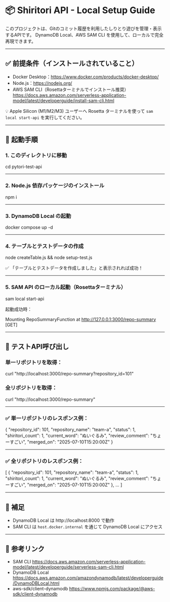 # 📦 Shiritori API - Local Setup Guide

このプロジェクトは、Gitのコミット履歴を利用したしりとり遊びを管理・表示するAPIです。
DynamoDB Local、AWS SAM CLI を使用して、ローカルで完全再現できます。

---

## ✅ 前提条件（インストールされていること）

- Docker Desktop：https://www.docker.com/products/docker-desktop/
- Node.js：https://nodejs.org/
- AWS SAM CLI（Rosettaターミナルでインストール推奨）
  https://docs.aws.amazon.com/serverless-application-model/latest/developerguide/install-sam-cli.html

💡 Apple Silicon (M1/M2/M3) ユーザーへ
Rosetta ターミナルを使って `sam local start-api` を実行してください。

---

## 🚀 起動手順

### 1. このディレクトリに移動

cd pytori-test-api

---

### 2. Node.js 依存パッケージのインストール

npm i

---

### 3. DynamoDB Local の起動

docker compose up -d

---

### 4. テーブルとテストデータの作成

node createTable.js && node setup-test.js

✅ 「テーブルとテストデータを作成しました」と表示されれば成功！

---

### 5. SAM API のローカル起動（Rosettaターミナル）

sam local start-api

起動成功時：

Mounting RepoSummaryFunction at http://127.0.0.1:3000/repo-summary [GET]

---

## 🧪 テストAPI呼び出し

### 単一リポジトリを取得：

curl "http://localhost:3000/repo-summary?repository_id=101"

### 全リポジトリを取得：

curl "http://localhost:3000/repo-summary"

---

### ✅ 単一リポジトリのレスポンス例：

{
  "repository_id": 101,
  "repository_name": "team-a",
  "status": 1,
  "shiritori_count": 1,
  "current_word": "ぬいぐるみ",
  "review_comment": "ちょーすごい",
  "merged_on": "2025-07-10T15:20:00Z"
}

---

### ✅ 全リポジトリのレスポンス例：

[
  {
    "repository_id": 101,
    "repository_name": "team-a",
    "status": 1,
    "shiritori_count": 1,
    "current_word": "ぬいぐるみ",
    "review_comment": "ちょーすごい",
    "merged_on": "2025-07-10T15:20:00Z"
  },
  ...
]

---

## 🧠 補足

- DynamoDB Local は http://localhost:8000 で動作
- SAM CLI は `host.docker.internal` を通じて DynamoDB Local にアクセス

---

## 🔗 参考リンク

- SAM CLI
  https://docs.aws.amazon.com/serverless-application-model/latest/developerguide/serverless-sam-cli.html
- DynamoDB Local
  https://docs.aws.amazon.com/amazondynamodb/latest/developerguide/DynamoDBLocal.html
- aws-sdk/client-dynamodb
  https://www.npmjs.com/package/@aws-sdk/client-dynamodb
